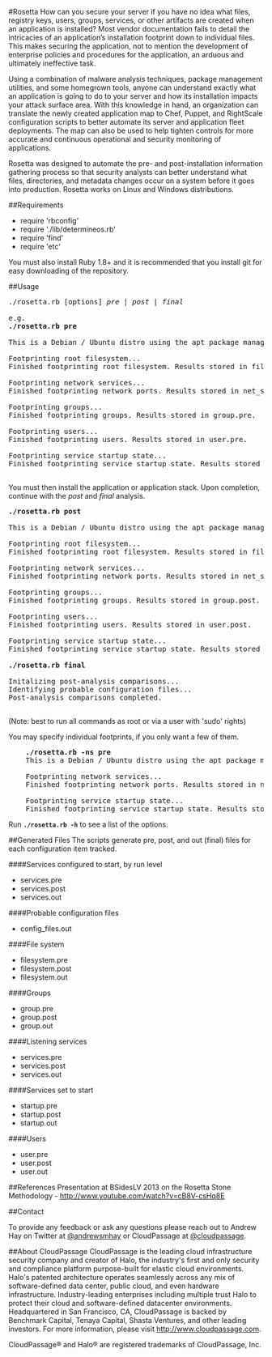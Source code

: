 #Rosetta
How can you secure your server if you have no idea what files, registry keys, users, groups, services, or other artifacts are created when an application is installed? Most vendor documentation fails to detail the intricacies of an application’s installation footprint down to individual files. This makes securing the application, not to mention the development of enterprise policies and procedures for the application, an arduous and ultimately ineffective task.

Using a combination of malware analysis techniques, package management utilities, and some homegrown tools, anyone can understand exactly what an application is going to do to your server and how its installation impacts your attack surface area. With this knowledge in hand, an organization can translate the newly created application map to Chef, Puppet, and RightScale configuration scripts to better automate its server and application fleet deployments. The map can also be used to help tighten controls for more accurate and continuous operational and security monitoring of applications.

Rosetta was designed to automate the pre- and post-installation information gathering process so that security analysts can better understand what files, directories, and metadata changes occur on a system before it goes into production. Rosetta works on Linux and Windows distributions.

##Requirements
* require 'rbconfig'
* require './lib/determineos.rb'
* require 'find'
* require 'etc'

You must also install Ruby 1.8+ and it is recommended that you install git for easy downloading of the repository.

##Usage

<pre>
./rosetta.rb [options] <i>pre</i> | <i>post | final</i>

e.g.
<b>./rosetta.rb pre</b>

This is a Debian / Ubuntu distro using the apt package manager.

Footprinting root filesystem...
Finished footprinting root filesystem. Results stored in filesystem.pre.

Footprinting network services...
Finished footprinting network ports. Results stored in net_services.pre.

Footprinting groups...
Finished footprinting groups. Results stored in group.pre.

Footprinting users...
Finished footprinting users. Results stored in user.pre.

Footprinting service startup state...
Finished footprinting service startup state. Results stored in services.pre.

</pre>

You must then install the application or application stack. Upon completion, continue with the <i>post</i> and <i>final</i> analysis.

<pre>
<b>./rosetta.rb post</b>

This is a Debian / Ubuntu distro using the apt package manager.

Footprinting root filesystem...
Finished footprinting root filesystem. Results stored in filesystem.post.

Footprinting network services...
Finished footprinting network ports. Results stored in net_services.post.

Footprinting groups...
Finished footprinting groups. Results stored in group.post.

Footprinting users...
Finished footprinting users. Results stored in user.post.

Footprinting service startup state...
Finished footprinting service startup state. Results stored in services.post.

<b>./rosetta.rb final</b>

Initalizing post-analysis comparisons...
Identifying probable configuration files...
Post-analysis comparisons completed.

</pre>

(Note: best to run all commands as root or via a user with 'sudo' rights)

You may specify individual footprints, if you only want a few of them.

<pre>
	<b>./rosetta.rb -ns pre</b>
	This is a Debian / Ubuntu distro using the apt package manager.

	Footprinting network services...
	Finished footprinting network ports. Results stored in net_services.pre.

	Footprinting service startup state...
	Finished footprinting service startup state. Results stored in services.pre.
</pre>

Run <b><code>./rosetta.rb -h</code></b> to see a list of the options.

##Generated Files
The scripts generate pre, post, and out (final) files for each configuration item tracked.

####Services configured to start, by run level
* services.pre
* services.post
* services.out

####Probable configuration files
* config_files.out

####File system
* filesystem.pre
* filesystem.post
* filesystem.out

####Groups
* group.pre
* group.post
* group.out

####Listening services
* services.pre
* services.post
* services.out

####Services set to start
* startup.pre
* startup.post
* startup.out

####Users
* user.pre
* user.post
* user.out

##References
Presentation at BSidesLV 2013 on the Rosetta Stone Methodology - <a href="http://www.youtube.com/watch?v=cB8V-csHq8E" target="new">http://www.youtube.com/watch?v=cB8V-csHq8E</a>

##Contact

To provide any feedback or ask any questions please reach out to Andrew Hay on Twitter at <a href="http://twitter.com/andrewsmhay" target="new">@andrewsmhay</a> or CloudPassage at <a href="http://twitter.com/cloudpassage" target="new">@cloudpassage</a>.

##About CloudPassage
CloudPassage is the leading cloud infrastructure security company and creator of Halo, the industry's first and only security and compliance platform purpose-built for elastic cloud environments. Halo's patented architecture operates seamlessly across any mix of software-defined data center, public cloud, and even hardware infrastructure. Industry-leading enterprises including multiple trust Halo to protect their cloud and software-defined datacenter environments. Headquartered in San Francisco, CA, CloudPassage is backed by Benchmark Capital, Tenaya Capital, Shasta Ventures, and other leading investors. For more information, please visit <a href="http://www.cloudpassage.com" target="new">http://www.cloudpassage.com</a>.

CloudPassage® and Halo® are registered trademarks of CloudPassage, Inc.